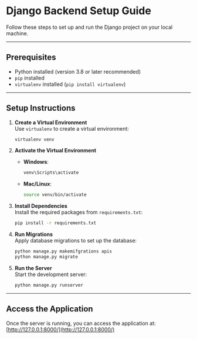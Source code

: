 

# Django Backend Setup Guide

Follow these steps to set up and run the Django project on your local machine.

---

## Prerequisites

- Python installed (version 3.8 or later recommended)
- `pip` installed
- `virtualenv` installed (`pip install virtualenv`)

---

## Setup Instructions


1. **Create a Virtual Environment**  
   Use `virtualenv` to create a virtual environment:
   ```bash
   virtualenv venv
   ```

2. **Activate the Virtual Environment**  
   - **Windows**:
     ```bash
     venv\Scripts\activate
     ```
   - **Mac/Linux**:
     ```bash
     source venv/bin/activate
     ```

3. **Install Dependencies**  
   Install the required packages from `requirements.txt`:
   ```bash
   pip install -r requirements.txt
   ```

5. **Run Migrations**  
   Apply database migrations to set up the database:
   ```bash
   python manage.py makemifgrations apis
   python manage.py migrate
   ```

6. **Run the Server**  
   Start the development server:
   ```bash
   python manage.py runserver
   ```

---

## Access the Application

Once the server is running, you can access the application at:  
[http://127.0.0.1:8000/](http://127.0.0.1:8000/)

